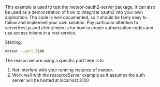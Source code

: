 This example is used to test the meteor-oauth2-server package.
It can also be used as a demonstration of how to integrate oauth2
into your own application. The code is well documented, so it should
be fairly easy to follow and implement your own solution. Pay
particular attention to server/rest.js and client/index.js for how
to create authorization codes and use access tokens in a rest service.

Starting:
``` sh
meteor --port 3100
```
The reason we are using a specific port here is to
1) Not interfere with your running instance of meteor.
2) Work well with the resourceServer example as it assumes the auth server
will be hosted at localhost:3100

